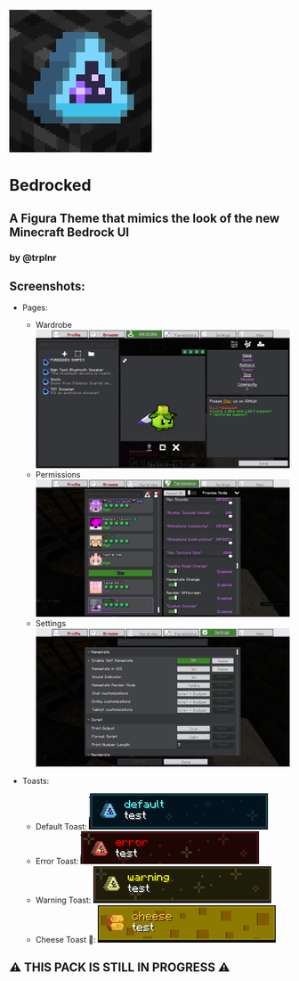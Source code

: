 ![Bedrocked Icon](./assets/figura/bedrocked-icon.png)
# Bedrocked 
## A Figura Theme that mimics the look of the new Minecraft Bedrock UI
### by @trplnr

## Screenshots:
- Pages:
  * Wardrobe ![Wardrobe](./.screenshots/wardrobe.png)
  * Permissions ![Permissions](./.screenshots/permissions.png)
  * Settings ![Settings](./.screenshots/settings.png)

- Toasts:
  * Default Toast: ![Default Toast](./.screenshots/default_toast.png)
  * Error Toast: ![Error Toast](./.screenshots/error_toast.png)
  * Warning Toast: ![Warning Toast](./.screenshots/warning_toast.png)
  * Cheese Toast 🧀: ![Cheese Toast](./.screenshots/cheese_toast.png)

## ⚠ THIS PACK IS STILL IN PROGRESS ⚠